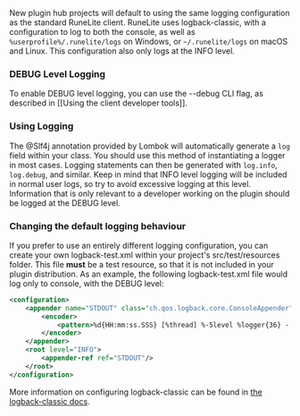 New plugin hub projects will default to using the same logging configuration as the standard RuneLite client.
RuneLite uses logback-classic, with a configuration to log to both the console,
as well as `%userprofile%/.runelite/logs` on Windows, or `~/.runelite/logs` on macOS and Linux.
This configuration also only logs at the INFO level.

### DEBUG Level Logging
To enable DEBUG level logging, you can use the --debug CLI flag, as described in [[Using the client developer tools]].

### Using Logging
The @Slf4j annotation provided by Lombok will automatically generate a `log` field within your class.
You should use this method of instantiating a logger in most cases.
Logging statements can then be generated with `log.info`, `log.debug`, and similar.
Keep in mind that INFO level logging will be included in normal user logs,
so try to avoid excessive logging at this level.
Information that is only relevant to a developer working on the plugin should be logged at the DEBUG level.

### Changing the default logging behaviour
If you prefer to use an entirely different logging configuration, 
you can create your own logback-test.xml within your project's src/test/resources folder.
This file __must__ be a test resource, so that it is not included in your plugin distribution.
As an example, the following logback-test.xml file would log only to console, with the DEBUG level:
```xml
<configuration>
    <appender name="STDOUT" class="ch.qos.logback.core.ConsoleAppender">
        <encoder>
            <pattern>%d{HH:mm:ss.SSS} [%thread] %-5level %logger{36} - %msg%n</pattern>
        </encoder>
    </appender>
    <root level="INFO">
        <appender-ref ref="STDOUT"/>
    </root>
</configuration>
```

More information on configuring logback-classic can be found in [the logback-classic docs](http://logback.qos.ch/manual/configuration.html).
